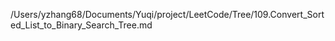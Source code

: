 /Users/yzhang68/Documents/Yuqi/project/LeetCode/Tree/109.Convert_Sorted_List_to_Binary_Search_Tree.md